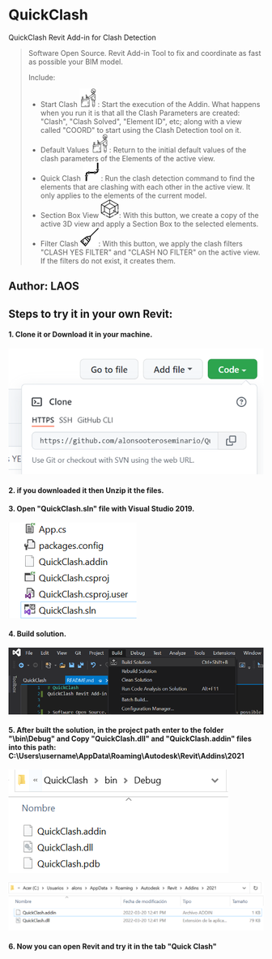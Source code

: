 # QuickClash
QuickClash Revit Add-in for Clash Detection


> Software Open Source. Revit Add-in Tool to fix and coordinate as fast as possible your BIM model.
>
> Include:
> + Start Clash ![image](/Resources/architech-working-(1).png): Start the execution of the Addin. What happens when you run it is that all the Clash Parameters are created: "Clash", "Clash Solved", "Element ID", etc; along with a view called "COORD" to start using the Clash Detection tool on it.
> + Default Values ![image](/Resources/architech-working-(1).png): Return to the initial default values of the clash parameters of the Elements of the active view.
> + Quick Clash ![image](/Resources/pipes-angles-(1).png): Run the clash detection command to find the elements that are clashing with each other in the active view. It only applies to the elements of the current model.
> + Section Box View ![image](/Resources/3d-(1).png): With this button, we create a copy of the active 3D view and apply a Section Box to the selected elements.
> + Filter Clash ![image](/Resources/broom-(1).png): With this button, we apply the clash filters "CLASH YES FILTER" and "CLASH NO FILTER" on the active view. If the filters do not exist, it creates them.

## Author: LAOS

## Steps to try it in your own Revit:

#### 1. Clone it or Download it in your machine.

![image](/Resources/clone-repo.png)

#### 2. if you downloaded it then Unzip it the files.

#### 3. Open "QuickClash.sln" file with Visual Studio 2019.

![image](/Resources/open-visualstudio.png)

#### 4. Build solution.

![image](/Resources/build-solution.png)

#### 5. After built the solution, in the project path enter to the folder "\bin\Debug" and Copy "QuickClash.dll" and "QuickClash.addin" files into this path: C:\Users\username\AppData\Roaming\Autodesk\Revit\Addins\2021

![image](/Resources/debug-folder.png)

![image](/Resources/path-tocopy.png)

#### 6. Now you can open Revit and try it in the tab "Quick Clash"
